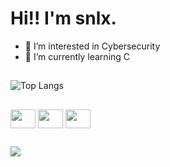 # Hi!! I'm snlx.

- 👀 I’m interested in Cybersecurity
- 🌱 I’m currently learning C

##

![Top Langs](https://github-readme-stats.vercel.app/api/top-langs/?username=snlx22&layout=compact&theme=dark)

##

<div style=display:inline;>
<img align="center" height="30" width="40" src="https://cdn.jsdelivr.net/gh/devicons/devicon@latest/icons/c/c-original.svg" /> 
  
<img align="center" height="30" width="40" src="https://cdn.jsdelivr.net/gh/devicons/devicon@latest/icons/python/python-original.svg" />

<img align="center" height="30" width="40" src="https://cdn.jsdelivr.net/gh/devicons/devicon@latest/icons/linux/linux-original.svg" />

</div>

##

<div style=display:inline;>
<img src="https://img.shields.io/badge/Kali_Linux-557C94?style=for-the-badge&logo=kali-linux&logoColor=white" target="_blank">
</div>
